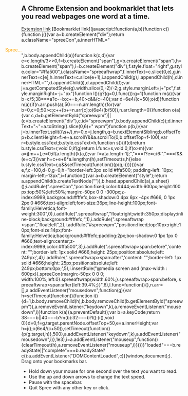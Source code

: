 A Chrome Extension and bookmarklet that lets you read webpages one word at a time.
----------------------------------------------------------------------------------

[Extension link](https://chrome.google.com/webstore/detail/spree/aehoaolhojlmaidnfkhdghceloolfojk)
[Bookmarklet link](javascript:!function(a,b){function c(){function j(){var a=b.createElement("div");return a.className="spreeCon",a.innerHTML="<div class='spreeaftwrap'><span style='color:#ffa500;margin-left:-50px'>Spree...</span></div>",b.body.appendChild(a)}function k(c,d){var e=c.length/3>>0,f=b.createElement("span"),g=b.createElement("span"),h=b.createElement("span"),i=b.createElement("div");f.style.float="right",g.style.color="#ffa500",i.className="spreeaftwrap",f.innerText=c.slice(0,e),g.innerText=c[e],h.innerText=c.slice(e+1),i.appendChild(g),i.appendChild(h),d.innerHTML="",d.appendChild(i),d.appendChild(f);var j=a.getComputedStyle(g).width.slice(0,-2)/-2;g.style.marginLeft=j+"px",f.style.marginRight=-j+"px"}function l(){g?(g=0,l.func()):g=1}function m(a){var b=c/5;38===a?c-=b:c+=b,40>c&&(c=40);var d=6e4/(c+50);o(d)}function n(a){if(n.arr.push(a),50===n.arr.length){for(var b=0,c=0;50>c;c++)b+=n.arr[c];o(6e4/(b/50)),n.arr.length=0}}function o(a){var c,d=b.getElementById("spreewpm")||(c=b.createElement("div"),c.id="spreewpm",b.body.appendChild(c));d.innerText="~"+a.toString().slice(0,6)+" wpm"}function p(b,i){var j=b.innerText.split(/\s+/),m=0,o=j.length,q=b.nextElementSibling;b.offsetTop+b.clientHeight+f>e+a.scrollY&&a.scrollTo(0,b.offsetTop+f-100);var r=b.style.cssText;b.style.cssText=h,function s(){if(d)return b.style.cssText=r,void 0;if(g)return l.func=s,void 0;if(o>m){var a=j[m++],e=0;if(a.length){k(a,i);var f=a[a.length-1];","===f?e=c/6:"."===f&&(e=c/3)}var h=c+e+8*a.length;n(h),setTimeout(s,h)}else b.style.cssText=r,q&&setTimeout(function(){p(q,i)})}()}var e,f,c=100,d=0,g=0,h="border-left:3px solid #ffa500; padding-left: 10px; margin-left:-13px",i=function(){var a=b.createElement("style");return a.appendChild(b.createTextNode("")),b.head.appendChild(a),a.sheet}();i.addRule(".spreeCon","position:fixed;color:#444;width:600px;height:100px;top:50%;left:50%;margin:-50px 0 0 -300px;z-index:9999;background:#fffefc;box-shadow:0 4px 6px -4px #666, 0 1px 2px 0 #666;text-align:left;font-size:36px;line-height:100px;font-family:Helvetica;font-weight:300",0),i.addRule(".spreeaftwrap","float:right;width:350px;display:inline-block;background:#fffefc;",1),i.addRule(".spreeaftwrap >span","float:left",2),i.addRule("#spreewpm","position:fixed;top:10px;right:10px;font-size:14px;font-family:Helvetica;background:#fffefc;padding:2px;box-shadow:0 1px 1px 0 #666;text-align:center;z-index:9999;color:#ffa500",3),i.addRule(".spreeaftwrap>span:before",'content: "";border-left: 1px solid #666;height: 25px;position:absolute;left: 249px;',4),i.addRule(".spreeaftwrap>span:after",'content: "";border-left: 1px solid #666;height: 25px;position:absolute;left: 249px;bottom:0px;',5),i.insertRule("@media screen and (max-width : 600px){.spreeCon{margin:-50px 0 0 0; width:100%;left:0}.spreeaftwrap{width:60%;}.spreeaftwrap>span:before,.spreeaftwrap>span:after{left:39.4%;}}",6),l.func=function(){},n.arr=[],a.addEventListener("mousedown",function(g){var h=setTimeout(function(){function i(){d=1,b.body.removeChild(h),b.body.removeChild(b.getElementById("spreewpm")),a.removeEventListener("keydown",k),a.removeEventListener("mousedown",i)}function k(a){a.preventDefault();var b=a.keyCode;return 38===b||40===b?m(b):32===b?l():(i(),void 0)}d=0,f=g.target.parentNode.offsetTop+50,e=a.innerHeight;var h=j();o(6e4/(c+50)),setTimeout(function(){p(g.target,h)},500),a.addEventListener("keydown",k),a.addEventListener("mousedown",i)},1e3),i=a.addEventListener("mouseup",function(){clearTimeout(h),a.removeEventListener("mouseup",i)})})}"loaded"===b.readyState||"complete"===b.readyState?c():a.addEventListener("DOMContentLoaded",c)}(window,document);). Drag onto your bookmarks bar.

* Hold down your mouse for one second over the text you want to read.
* Use the up and down arrows to change the text speed.
* Pause with the spacebar.
* Quit Spree with any other key or click.

